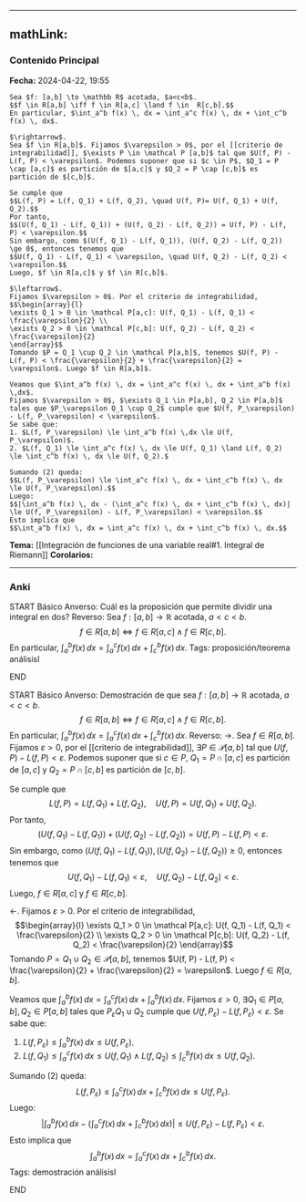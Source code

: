 
---
mathLink:
---
### Contenido Principal

**Fecha:** 2024-04-22, 19:55

```ad-proposition
Sea $f: [a,b] \to \mathbb R$ acotada, $a<c<b$.
$$f \in R[a,b] \iff f \in R[a,c] \land f \in  R[c,b].$$
En particular, $\int_a^b f(x) \, dx = \int_a^c f(x) \, dx + \int_c^b f(x) \, dx$.
```


```ad-proof
$\rightarrow$.
Sea $f \in R[a,b]$. Fijamos $\varepsilon > 0$, por el [[criterio de integrabilidad]], $\exists P \in \mathcal P [a,b]$ tal que $U(f, P) - L(f, P) < \varepsilon$. Podemos suponer que si $c \in P$, $Q_1 = P \cap [a,c]$ es partición de $[a,c]$ y $Q_2 = P \cap [c,b]$ es partición de $[c,b]$.

Se cumple que
$$L(f, P) = L(f, Q_1) + L(f, Q_2), \quad U(f, P)= U(f, Q_1) + U(f, Q_2).$$
Por tanto,
$$(U(f, Q_1) - L(f, Q_1)) + (U(f, Q_2) - L(f, Q_2)) = U(f, P) - L(f, P) < \varepsilon.$$
Sin embargo, como $(U(f, Q_1) - L(f, Q_1)), (U(f, Q_2) - L(f, Q_2)) \ge 0$, entonces tenemos que
$$U(f, Q_1) - L(f, Q_1) < \varepsilon, \quad U(f, Q_2) - L(f, Q_2) < \varepsilon.$$
Luego, $f \in R[a,c]$ y $f \in R[c,b]$.

$\leftarrow$.
Fijamos $\varepsilon > 0$. Por el criterio de integrabilidad,
$$\begin{array}{l}
\exists Q_1 > 0 \in \mathcal P[a,c]: U(f, Q_1) - L(f, Q_1) < \frac{\varepsilon}{2} \\
\exists Q_2 > 0 \in \mathcal P[c,b]: U(f, Q_2) - L(f, Q_2) < \frac{\varepsilon}{2}
\end{array}$$
Tomando $P = Q_1 \cup Q_2 \in \mathcal P[a,b]$, tenemos $U(f, P) - L(f, P) < \frac{\varepsilon}{2} + \frac{\varepsilon}{2} = \varepsilon$. Luego $f \in R[a,b]$.

Veamos que $\int_a^b f(x) \, dx = \int_a^c f(x) \, dx + \int_a^b f(x) \,dx$.
Fijamos $\varepsilon > 0$, $\exists Q_1 \in P[a,b], Q_2 \in P[a,b]$ tales que $P_\varepsilon Q_1 \cup Q_2$ cumple que $U(f, P_\varepsilon) - L(f, P_\varepsilon) < \varepsilon$.
Se sabe que:
1. $L(f, P_\varepsilon) \le \int_a^b f(x) \,dx \le U(f, P_\varepsilon)$.
2. $L(f, Q_1) \le \int_a^c f(x) \, dx \le U(f, Q_1) \land L(f, Q_2) \le \int_c^b f(x) \, dx \le U(f, Q_2).$

Sumando (2) queda:
$$L(f, P_\varepsilon) \le \int_a^c f(x) \, dx + \int_c^b f(x) \, dx \le U(f, P_\varepsilon).$$
Luego: 
$$|\int_a^b f(x) \, dx - (\int_a^c f(x) \, dx + \int_c^b f(x) \, dx)| \le U(f, P_\varepsilon) - L(f, P_\varepsilon) < \varepsilon.$$
Esto implica que
$$\int_a^b f(x) \, dx = \int_a^c f(x) \, dx + \int_c^b f(x) \, dx.$$
```

**Tema:** [[Integración de funciones de una variable real#1. Integral de Riemann]]
**Corolarios:**

---
### Anki

START
Básico
Anverso: Cuál es la proposición que permite dividir una integral en dos?
Reverso: Sea $f: [a,b] \to \mathbb R$ acotada, $a<c<b$.
$$f \in R[a,b] \iff f \in R[a,c] \land f \in  R[c,b].$$
En particular, $\int_a^b f(x) \, dx = \int_a^c f(x) \, dx + \int_c^b f(x) \, dx$.
Tags: proposición/teorema análisisI
<!--ID: 1714669443787-->
END

START
Básico
Anverso: Demostración de que sea $f: [a,b] \to \mathbb R$ acotada, $a<c<b$.
$$f \in R[a,b] \iff f \in R[a,c] \land f \in  R[c,b].$$
En particular, $\int_a^b f(x) \, dx = \int_a^c f(x) \, dx + \int_c^b f(x) \, dx$.
Reverso: $\rightarrow$.
Sea $f \in R[a,b]$. Fijamos $\varepsilon > 0$, por el [[criterio de integrabilidad]], $\exists P \in \mathcal P [a,b]$ tal que $U(f, P) - L(f, P) < \varepsilon$. Podemos suponer que si $c \in P$, $Q_1 = P \cap [a,c]$ es partición de $[a,c]$ y $Q_2 = P \cap [c,b]$ es partición de $[c,b]$.

Se cumple que
$$L(f, P) = L(f, Q_1) + L(f, Q_2), \quad U(f, P)= U(f, Q_1) + U(f, Q_2).$$
Por tanto,
$$(U(f, Q_1) - L(f, Q_1)) + (U(f, Q_2) - L(f, Q_2)) = U(f, P) - L(f, P) < \varepsilon.$$
Sin embargo, como $(U(f, Q_1) - L(f, Q_1)), (U(f, Q_2) - L(f, Q_2)) \ge 0$, entonces tenemos que
$$U(f, Q_1) - L(f, Q_1) < \varepsilon, \quad U(f, Q_2) - L(f, Q_2) < \varepsilon.$$
Luego, $f \in R[a,c]$ y $f \in R[c,b]$.

$\leftarrow$.
Fijamos $\varepsilon > 0$. Por el criterio de integrabilidad,
$$\begin{array}{l}
\exists Q_1 > 0 \in \mathcal P[a,c]: U(f, Q_1) - L(f, Q_1) < \frac{\varepsilon}{2} \\
\exists Q_2 > 0 \in \mathcal P[c,b]: U(f, Q_2) - L(f, Q_2) < \frac{\varepsilon}{2}
\end{array}$$
Tomando $P = Q_1 \cup Q_2 \in \mathcal P[a,b]$, tenemos $U(f, P) - L(f, P) < \frac{\varepsilon}{2} + \frac{\varepsilon}{2} = \varepsilon$. Luego $f \in R[a,b]$.

Veamos que $\int_a^b f(x) \, dx = \int_a^c f(x) \, dx + \int_a^b f(x) \,dx$.
Fijamos $\varepsilon > 0$, $\exists Q_1 \in P[a,b], Q_2 \in P[a,b]$ tales que $P_\varepsilon Q_1 \cup Q_2$ cumple que $U(f, P_\varepsilon) - L(f, P_\varepsilon) < \varepsilon$.
Se sabe que:
1. $L(f, P_\varepsilon) \le \int_a^b f(x) \,dx \le U(f, P_\varepsilon)$.
2. $L(f, Q_1) \le \int_a^c f(x) \, dx \le U(f, Q_1) \land L(f, Q_2) \le \int_c^b f(x) \, dx \le U(f, Q_2).$

Sumando (2) queda:
$$L(f, P_\varepsilon) \le \int_a^c f(x) \, dx + \int_c^b f(x) \, dx \le U(f, P_\varepsilon).$$
Luego: 
$$|\int_a^b f(x) \, dx - (\int_a^c f(x) \, dx + \int_c^b f(x) \, dx)| \le U(f, P_\varepsilon) - L(f, P_\varepsilon) < \varepsilon.$$
Esto implica que
$$\int_a^b f(x) \, dx = \int_a^c f(x) \, dx + \int_c^b f(x) \, dx.$$
Tags: demostración análisisI
<!--ID: 1714669443792-->
END
